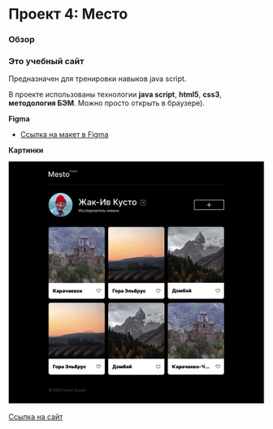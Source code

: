 # Проект 4: Место

### Обзор
### Это учебный сайт 
Предназначен для тренировки навыков java script. 

В проекте использованы технологии **java script**, **html5**, **css3**, **методология БЭМ**. Можно просто открыть в браузере). 

**Figma**

* [Ссылка на макет в Figma](https://www.figma.com/file/StZjf8HnoeLdiXS7dYrLAh/JavaScript.-Sprint-4)

**Картинки**

![Место](./images/readme.JPG "Проект из Фигмы")


[Ссылка на сайт](https://anna-test-2020.github.io/mesto/)